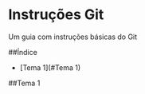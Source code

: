 # Instruções Git
Um guia com instruções básicas do Git

##Índice
- [Tema 1](#Tema 1)








































##Tema 1
